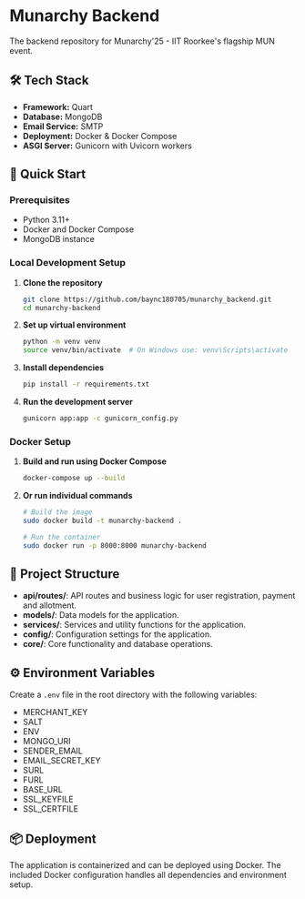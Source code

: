 # Munarchy Backend

The backend repository for Munarchy'25 - IIT Roorkee's flagship MUN event.

## 🛠 Tech Stack

- **Framework:** Quart
- **Database:** MongoDB
- **Email Service:** SMTP
- **Deployment:** Docker & Docker Compose
- **ASGI Server:** Gunicorn with Uvicorn workers

## 🚀 Quick Start

### Prerequisites

- Python 3.11+
- Docker and Docker Compose
- MongoDB instance

### Local Development Setup

1. **Clone the repository**
   ```bash
   git clone https://github.com/baync180705/munarchy_backend.git
   cd munarchy-backend
   ```

2. **Set up virtual environment**
   ```bash
   python -m venv venv
   source venv/bin/activate  # On Windows use: venv\Scripts\activate
   ```

3. **Install dependencies**
   ```bash
   pip install -r requirements.txt
   ```

4. **Run the development server**
   ```bash
   gunicorn app:app -c gunicorn_config.py
   ```

### Docker Setup

1. **Build and run using Docker Compose**
   ```bash
   docker-compose up --build
   ```

2. **Or run individual commands**
   ```bash
   # Build the image
   sudo docker build -t munarchy-backend .

   # Run the container
   sudo docker run -p 8000:8000 munarchy-backend
   ```

## 📁 Project Structure

- **api/routes/**: API routes and business logic for user registration, payment and allotment.
- **models/**: Data models for the application.
- **services/**: Services and utility functions for the application.
- **config/**: Configuration settings for the application.
- **core/**: Core functionality and database operations.

## ⚙️ Environment Variables

Create a `.env` file in the root directory with the following variables:
- MERCHANT_KEY
- SALT
- ENV
- MONGO_URI
- SENDER_EMAIL
- EMAIL_SECRET_KEY
- SURL
- FURL
- BASE_URL
- SSL_KEYFILE
- SSL_CERTFILE

## 📦 Deployment

The application is containerized and can be deployed using Docker. The included Docker configuration handles all dependencies and environment setup.